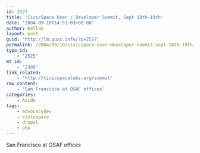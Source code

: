 ```yaml
---
id: 2527
title: 'CivicSpace User / Developer Summit, Sept 18th-19th'
date: '2004-09-10T14:53:03+00:00'
author: Kellan
layout: post
guid: 'http://lm.quxx.info/?p=2527'
permalink: /2004/09/10/civicspace-user-developer-summit-sept-18th-19th/
typo_id:
    - '2525'
mt_id:
    - '2380'
link_related:
    - 'http://civicspacelabs.org/summit'
raw_content:
    - 'San Francisco at OSAF offices'
categories:
    - Aside
tags:
    - advocacydev
    - civicspace
    - drupal
    - php
---
```


San Francisco at OSAF offices